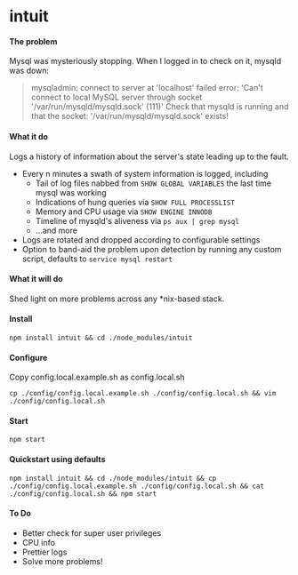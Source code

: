 intuit
======


#### The problem

Mysql was mysteriously stopping. When I logged in to check on it, mysqld was down:
> mysqladmin: connect to server at 'localhost' failed
> error: 'Can't connect to local MySQL server through socket '/var/run/mysqld/mysqld.sock' (111)'
> Check that mysqld is running and that the socket: '/var/run/mysqld/mysqld.sock' exists!


#### What it do

Logs a history of information about the server's state leading up to the fault.
- Every n minutes a swath of system information is logged, including
	- Tail of log files nabbed from ```SHOW GLOBAL VARIABLES``` the last time mysql was working
	- Indications of hung queries via ```SHOW FULL PROCESSLIST```
	- Memory and CPU usage via ```SHOW ENGINE INNODB```
	- Timeline of mysqld's aliveness via ```ps aux | grep mysql```
	- ...and more
- Logs are rotated and dropped according to configurable settings
- Option to band-aid the problem upon detection by running any custom script, defaults to ```service mysql restart```


#### What it will do

Shed light on more problems across any *nix-based stack.


#### Install

```
npm install intuit && cd ./node_modules/intuit
```


#### Configure

Copy config.local.example.sh as config.local.sh
```
cp ./config/config.local.example.sh ./config/config.local.sh && vim ./config/config.local.sh
```


#### Start

```
npm start
```


#### Quickstart using defaults

```
npm install intuit && cd ./node_modules/intuit && cp ./config/config.local.example.sh ./config/config.local.sh && cat ./config/config.local.sh && npm start
```


#### To Do
- Better check for super user privileges
- CPU info
- Prettier logs
- Solve more problems!

